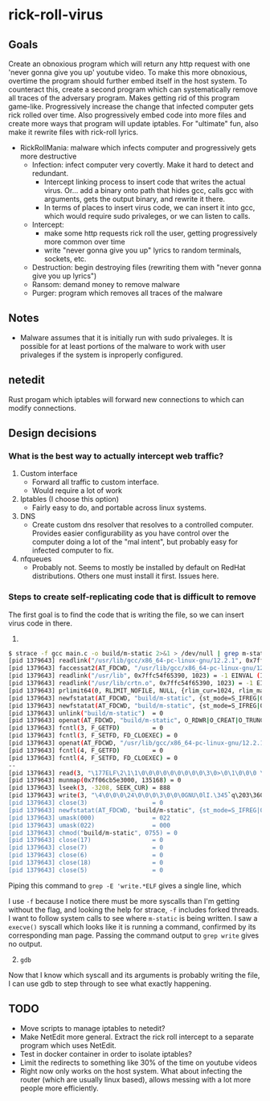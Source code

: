 # rick-roll-virus

## Goals

Create an obnoxious program which will return any http request with one 'never gonna give you up' youtube video. To make this more obnoxious, overtime the program should further embed itself in the host system. To counteract this, create a second program which can systematically remove all traces of the adversary program.
Makes getting rid of this program game-like. Progressively increase the change that infected computer gets rick rolled over time. Also progressively embed code into more files and create more ways that program will update iptables. For "ultimate" fun, also make it rewrite files with rick-roll lyrics.

- RickRollMania: malware which infects computer and progressively gets more destructive
  - Infection: infect computer very covertly. Make it hard to detect and redundant.
    - Intercept linking process to insert code that writes the actual virus. Or... add a binary onto path that hides gcc, calls gcc with arguments, gets the output binary, and rewrite it there.
    - In terms of places to insert virus code, we can insert it into gcc, which would require sudo privaleges, or we can listen to calls.
  - Intercept:
    - make some http requests rick roll the user, getting progressively more common over time
    - write "never gonna give you up" lyrics to random terminals, sockets, etc.
  - Destruction: begin destroying files (rewriting them with "never gonna give you up lyrics")
  - Ransom: demand money to remove malware
  - Purger: program which removes all traces of the malware

## Notes

- Malware assumes that it is initially run with sudo privaleges. It is possible for at least portions of the malware to work with user privaleges if the system is inproperly configured.

## netedit

Rust progam which iptables will forward new connections to which can modify connections.

## Design decisions

### What is the best way to actually intercept web traffic?

1. Custom interface
   - Forward all traffic to custom interface.
   - Would require a lot of work
2. Iptables (I choose this option)
   - Fairly easy to do, and portable across linux systems.
3. DNS
   - Create custom dns resolver that resolves to a controlled computer. Provides easier configurability as you have control over the computer doing a lot of the "mal intent", but probably easy for infected computer to fix.
4. nfqueues
   - Probably not. Seems to mostly be installed by default on RedHat distributions. Others one must install it first. Issues here.

### Steps to create self-replicating code that is difficult to remove

The first goal is to find the code that is writing the file, so we can insert virus code in there.

1.

```bash
$ strace -f gcc main.c -o build/m-static 2>&1 > /dev/null | grep m-static -C 5
[pid 1379643] readlink("/usr/lib/gcc/x86_64-pc-linux-gnu/12.2.1", 0x7ffc54f65390, 1023) = -1 EINVAL (Invalid argument)
[pid 1379643] faccessat2(AT_FDCWD, "/usr/lib/gcc/x86_64-pc-linux-gnu/12.2.1/", F_OK, AT_EACCESS) = 0
[pid 1379643] readlink("/usr/lib", 0x7ffc54f65390, 1023) = -1 EINVAL (Invalid argument)
[pid 1379643] readlink("/usr/lib/crtn.o", 0x7ffc54f65390, 1023) = -1 EINVAL (Invalid argument)
[pid 1379643] prlimit64(0, RLIMIT_NOFILE, NULL, {rlim_cur=1024, rlim_max=512*1024}) = 0
[pid 1379643] newfstatat(AT_FDCWD, "build/m-static", {st_mode=S_IFREG|0755, st_size=15232, ...}, 0) = 0
[pid 1379643] newfstatat(AT_FDCWD, "build/m-static", {st_mode=S_IFREG|0755, st_size=15232, ...}, AT_SYMLINK_NOFOLLOW) = 0
[pid 1379643] unlink("build/m-static")  = 0
[pid 1379643] openat(AT_FDCWD, "build/m-static", O_RDWR|O_CREAT|O_TRUNC, 0666) = 3
[pid 1379643] fcntl(3, F_GETFD)         = 0
[pid 1379643] fcntl(3, F_SETFD, FD_CLOEXEC) = 0
[pid 1379643] openat(AT_FDCWD, "/usr/lib/gcc/x86_64-pc-linux-gnu/12.2.1/../../../../lib/Scrt1.o", O_RDONLY) = 4
[pid 1379643] fcntl(4, F_GETFD)         = 0
[pid 1379643] fcntl(4, F_SETFD, FD_CLOEXEC) = 0
--
[pid 1379643] read(3, "\177ELF\2\1\1\0\0\0\0\0\0\0\0\0\3\0>\0\1\0\0\0 \20\0\0\0\0\0\0"..., 4096) = 4096
[pid 1379643] munmap(0x7f06cb5e3000, 135168) = 0
[pid 1379643] lseek(3, -3208, SEEK_CUR) = 888
[pid 1379643] write(3, "\4\0\0\0\24\0\0\0\3\0\0\0GNU\0lI.\345`q\203\360Z\322F\326J\257D\370"..., 36) = 36
[pid 1379643] close(3)                  = 0
[pid 1379643] newfstatat(AT_FDCWD, "build/m-static", {st_mode=S_IFREG|0644, st_size=15232, ...}, 0) = 0
[pid 1379643] umask(000)                = 022
[pid 1379643] umask(022)                = 000
[pid 1379643] chmod("build/m-static", 0755) = 0
[pid 1379643] close(17)                 = 0
[pid 1379643] close(7)                  = 0
[pid 1379643] close(6)                  = 0
[pid 1379643] close(18)                 = 0
[pid 1379643] close(5)                  = 0
```

Piping this command to `grep -E 'write.*ELF` gives a single line, which

I use `-f` because I notice there must be more syscalls than I'm getting without the flag, and looking the help for strace, `-f` includes forked threads.
I want to follow system calls to see where `m-static` is being written. I saw a `execve()` syscall which looks like it is running a command, confirmed by its corresponding man page. Passing the command output to `grep write` gives no output.

2. `gdb`

Now that I know which syscall and its arguments is probably writing the file, I can use gdb to step through to see what exactly happening.

## TODO

- Move scripts to manage iptables to netedit?
- Make NetEdit more general. Extract the rick roll intercept to a separate program which uses NetEdit.
- Test in docker container in order to isolate iptables?
- Limit the redirects to something like 30% of the time on youtube videos
- Right now only works on the host system. What about infecting the router (which are usually linux based), allows messing with a lot more people more efficiently.
